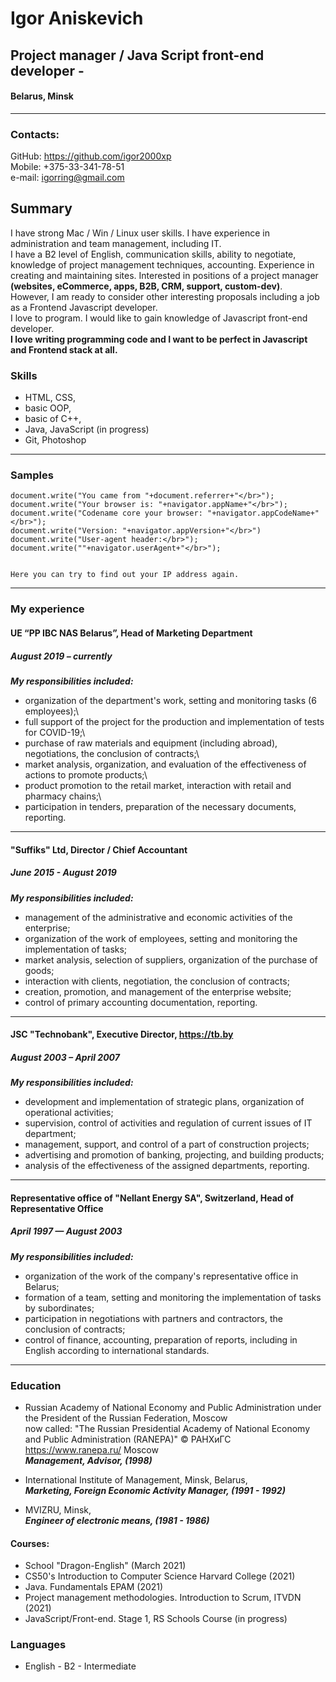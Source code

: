 # Igor Aniskevich
## Project manager / Java Script front-end developer - 
#### Belarus, Minsk
********
### Contacts:
GitHub: https://github.com/igor2000xp \
Mobile: +375-33-341-78-51\
e-mail: igorring@gmail.com

## Summary
I have strong Mac / Win / Linux user skills. I have experience in administration and team management, including IT.\
I have a B2 level of English, communication skills, ability to negotiate, knowledge of project management techniques, accounting. Experience in creating and maintaining sites. Interested in positions of a project manager **(websites, eCommerce, apps, B2B, CRM, support, custom-dev)**.\
However, I am ready to consider other interesting proposals including a job as a Frontend Javascript developer.\
I love to program. I would like to gain knowledge of Javascript front-end developer.\
__I love writing programming code and I want to be perfect in Javascript and Frontend stack at all.__

### Skills
* HTML, CSS,
* basic OOP,
* basic of C++,
* Java, JavaScript (in progress)
* Git, Photoshop
___________________
### Samples
```
document.write("You came from "+document.referrer+"</br>");
document.write("Your browser is: "+navigator.appName+"</br>");
document.write("Codename core your browser: "+navigator.appCodeName+"</br>");
document.write("Version: "+navigator.appVersion+"</br>")
document.write("User-agent header:</br>");
document.write(""+navigator.userAgent+"</br>");


Here you can try to find out your IP address again.
```
*********

### My experience

#### UE “PP IBC NAS Belarus”, Head of Marketing Department
##### August 2019 – currently
_**My responsibilities included:**_
* organization of the department's work, setting and monitoring tasks (6 employees);\
* full support of the project for the production and implementation of tests for COVID-19;\
* purchase of raw materials and equipment (including abroad), negotiations, the conclusion of contracts;\
* market analysis, organization, and evaluation of the effectiveness of actions to promote products;\
* product promotion to the retail market, interaction with retail and pharmacy chains;\
* participation in tenders, preparation of the necessary documents, reporting.
************************
#### "Suffiks" Ltd, Director / Chief Accountant
##### June 2015 - August 2019
_**My responsibilities included:**_
* management of the administrative and economic activities of the enterprise;
* organization of the work of employees, setting and monitoring the implementation of tasks;
* market analysis, selection of suppliers, organization of the purchase of goods;
* interaction with clients, negotiation, the conclusion of contracts;
* creation, promotion, and management of the enterprise website;
* control of primary accounting documentation, reporting.
******************
#### JSC "Technobank", Executive Director, https://tb.by
##### August 2003 – April 2007
_**My responsibilities included:**_
* development and implementation of strategic plans, organization of operational activities;
* supervision, control of activities and regulation of current issues of IT department;
* management, support, and control of a part of construction projects;
* advertising and promotion of banking, projecting, and building products;
* analysis of the effectiveness of the assigned departments, reporting.
*************
#### Representative office of "Nellant Energy SA", Switzerland, Head of Representative Office
##### April 1997 — August 2003
_**My responsibilities included:**_
* organization of the work of the company's representative office in Belarus;
* formation of a team, setting and monitoring the implementation of tasks by subordinates;
* participation in negotiations with partners and contractors, the conclusion of contracts;
* control of finance, accounting, preparation of reports, including in English according to international standards.
************************
### Education

* Russian Academy of National Economy and Public Administration under the President of the Russian Federation, Moscow \
now called: "The Russian Presidential Academy of National Economy and Public Administration (RANEPA)" © РАНХиГС  
https://www.ranepa.ru/ Moscow  
_**Management, Advisor, (1998)**_


* International Institute of Management, Minsk, Belarus,\
_**Marketing, Foreign Economic Activity Manager, (1991 - 1992)**_


* MVIZRU, Minsk,\
_**Engineer of electronic means, (1981 - 1986)**_

#### Courses:
* School "Dragon-English" (March 2021)
* CS50's Introduction to Computer Science Harvard College (2021)
* Java. Fundamentals ЕРАМ (2021)
* Project management methodologies. Introduction to Scrum, ITVDN (2021)
* JavaScript/Front-end. Stage 1, RS Schools Course (in progress)
    

### Languages

* English - B2 - Intermediate
